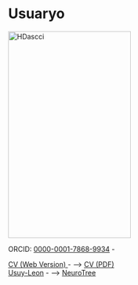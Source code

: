 # Usuaryo


<img width="250" height="420" alt="HDascci" src="https://github.com/user-attachments/assets/9f290860-ed7f-4b61-838b-bb8d55a4b22d" />


ORCID: [0000-0001-7868-9934](https://orcid.org/0000-0001-7868-9934) -  

<div id="webaddress">
  <a href="https://usuy-leon.github.io/cv//"><i class="fa-brands fa-bluesky"></i> CV (Web Version) </a> - -->
  <a href="https://usuy-leon.github.io/Usuy_Tolosa_CVd.pdf"><i class="fa-brands fa-bluesky"></i> CV (PDF) </a>
</div>

<div id="webaddress">
  <a href="https://usuy-leon.github.io/"><i class="fa-brands fa-bluesky"></i> Usuy-Leon</a> - -->
  <a href="https://neurotree.org/beta/peopleinfo.php?pid=928916"><i class="fa-brands fa-bluesky"></i> NeuroTree</a>
</div>
